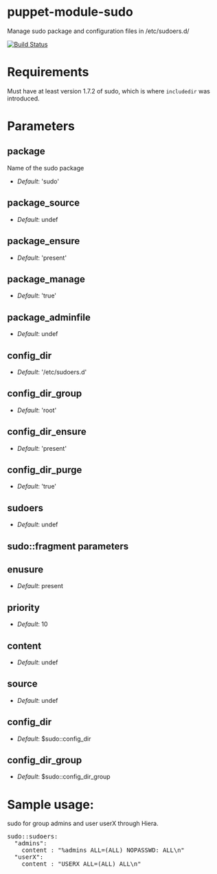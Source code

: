puppet-module-sudo
==================

Manage sudo package and configuration files in /etc/sudoers.d/

[![Build Status](https://api.travis-ci.org/Ericsson/puppet-module-sudo.png?branch=master)](https://travis-ci.org/Ericsson/puppet-module-sudo)


# Requirements #

Must have at least version 1.7.2 of sudo, which is where `includedir` was introduced.

# Parameters #

package
-------
Name of the sudo package

- *Default*: 'sudo'

package_source
--------------

- *Default*: undef

package_ensure
--------------

- *Default*: 'present'

package_manage
--------------

- *Default*: 'true'

package_adminfile
-----------------

- *Default*: undef

config_dir
----------

- *Default*: '/etc/sudoers.d'

config_dir_group
----------------

- *Default*: 'root'

config_dir_ensure
-----------------

- *Default*: 'present'

config_dir_purge
----------------

- *Default*: 'true'

sudoers
-------

- *Default*: undef

## sudo::fragment parameters

enusure
-------

- *Default*: present

priority
--------

- *Default*: 10

content
-------

- *Default*: undef

source
------

- *Default*: undef

config_dir
----------

- *Default*: $sudo::config_dir

config_dir_group
----------------

- *Default*: $sudo::config_dir_group

# Sample usage:
 sudo for group admins and user userX through Hiera.

<pre>
sudo::sudoers:
  "admins":
    content : "%admins ALL=(ALL) NOPASSWD: ALL\n"
  "userX":
    content : "USERX ALL=(ALL) ALL\n"
</pre>

